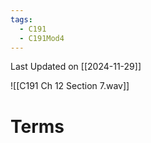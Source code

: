 ```yaml
---
tags:
  - C191
  - C191Mod4
---
```

Last Updated on [[2024-11-29]]

![[C191 Ch 12 Section 7.wav]]

# Terms
